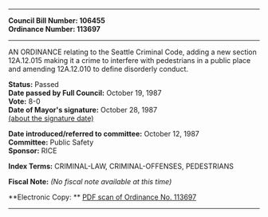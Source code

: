 * * * * *  
  
**Council Bill Number: [](#h0)[](#h2)106455**   
**Ordinance Number: 113697**  
  
* * * * *  
  
AN ORDINANCE relating to the Seattle Criminal Code, adding a new section 12A.12.015 making it a crime to interfere with pedestrians in a public place and amending 12A.12.010 to define disorderly conduct.  
  
**Status:** Passed   
**Date passed by Full Council:** October 19, 1987   
**Vote:** 8-0   
**Date of Mayor's signature:** October 28, 1987   
[(about the signature date)](/~public/approvaldate.htm)   
  
  
**Date introduced/referred to committee:** October 12, 1987   
**Committee:** Public Safety   
**Sponsor:** RICE   
  
**Index Terms:** CRIMINAL-LAW, CRIMINAL-OFFENSES, PEDESTRIANS  
  
**Fiscal Note:** *(No fiscal note available at this time)*  
  
**Electronic Copy: ** [PDF scan of Ordinance No. 113697](/~archives/Ordinances/Ord_113697.pdf)  
  
* * * * *  
